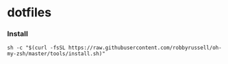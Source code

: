 # dotfiles

### Install
`sh -c "$(curl -fsSL https://raw.githubusercontent.com/robbyrussell/oh-my-zsh/master/tools/install.sh)"`
